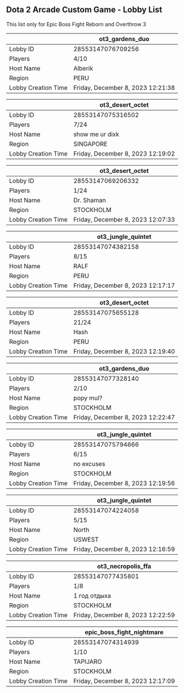 ## Dota 2 Arcade Custom Game - Lobby List

This list only for Epic Boss Fight Reborn and Overthrow 3

|  | ot3_gardens_duo |
| ------ | ------ |
| Lobby ID | 28553147076709256 |
| Players | 4/10 |
| Host Name | Alberik |
| Region | PERU |
| Lobby Creation Time | Friday, December 8, 2023 12:21:38 |


|  | ot3_desert_octet |
| ------ | ------ |
| Lobby ID | 28553147075316502 |
| Players | 7/24 |
| Host Name | show me ur dixk |
| Region | SINGAPORE |
| Lobby Creation Time | Friday, December 8, 2023 12:19:02 |


|  | ot3_desert_octet |
| ------ | ------ |
| Lobby ID | 28553147069206332 |
| Players | 1/24 |
| Host Name | Dr. Shaman |
| Region | STOCKHOLM |
| Lobby Creation Time | Friday, December 8, 2023 12:07:33 |


|  | ot3_jungle_quintet |
| ------ | ------ |
| Lobby ID | 28553147074382158 |
| Players | 8/15 |
| Host Name | RALF |
| Region | PERU |
| Lobby Creation Time | Friday, December 8, 2023 12:17:17 |


|  | ot3_desert_octet |
| ------ | ------ |
| Lobby ID | 28553147075655128 |
| Players | 21/24 |
| Host Name | Hash |
| Region | PERU |
| Lobby Creation Time | Friday, December 8, 2023 12:19:40 |


|  | ot3_gardens_duo |
| ------ | ------ |
| Lobby ID | 28553147077328140 |
| Players | 2/10 |
| Host Name | popy mul? |
| Region | STOCKHOLM |
| Lobby Creation Time | Friday, December 8, 2023 12:22:47 |


|  | ot3_jungle_quintet |
| ------ | ------ |
| Lobby ID | 28553147075794666 |
| Players | 6/15 |
| Host Name | no excuses |
| Region | STOCKHOLM |
| Lobby Creation Time | Friday, December 8, 2023 12:19:56 |


|  | ot3_jungle_quintet |
| ------ | ------ |
| Lobby ID | 28553147074224058 |
| Players | 5/15 |
| Host Name | North |
| Region | USWEST |
| Lobby Creation Time | Friday, December 8, 2023 12:16:59 |


|  | ot3_necropolis_ffa |
| ------ | ------ |
| Lobby ID | 28553147077435801 |
| Players | 1/8 |
| Host Name | 1 год отдыха |
| Region | STOCKHOLM |
| Lobby Creation Time | Friday, December 8, 2023 12:22:59 |


|  | epic_boss_fight_nightmare |
| ------ | ------ |
| Lobby ID | 28553147074314939 |
| Players | 1/10 |
| Host Name | TAPIJARO |
| Region | STOCKHOLM |
| Lobby Creation Time | Friday, December 8, 2023 12:17:09 |


